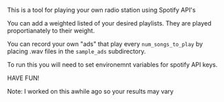 This is a tool for playing your own radio station using Spotify API's

You can add a weighted listed of your desired playlists.
They are played proportianately to their weight.

You can record your own "ads" that play every `num_songs_to_play` by placing .wav files in the `sample_ads` subdirectory.

To run this you will need to set environemnt variables for spotify API keys.

HAVE FUN!

Note: I worked on this awhile ago so your results may vary
